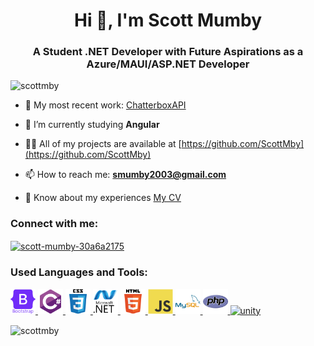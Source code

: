 <h1 align="center">Hi 👋, I'm Scott Mumby</h1>
<h3 align="center">A Student .NET Developer with Future Aspirations as a Azure/MAUI/ASP.NET Developer</h3>

<p align="left"> <img src="https://komarev.com/ghpvc/?username=scottmby&label=Profile%20views&color=0e75b6&style=flat" alt="scottmby" /> </p>

- 🔭 My most recent work: [ChatterboxAPI](https://github.com/ScottMby/ChatterboxAPI)

- 🌱 I’m currently studying **Angular**

- 👨‍💻 All of my projects are available at [https://github.com/ScottMby](https://github.com/ScottMby)

- 📫 How to reach me: **smumby2003@gmail.com**

- 📄 Know about my experiences [My CV](https://t.ly/r-LNh)

<h3 align="left">Connect with me:</h3>
<p align="left">
<a href="https://linkedin.com/in/scott-mumby-30a6a2175" target="blank"><img align="center" src="https://raw.githubusercontent.com/rahuldkjain/github-profile-readme-generator/master/src/images/icons/Social/linked-in-alt.svg" alt="scott-mumby-30a6a2175" height="30" width="40" /></a>
</p>

<h3 align="left">Used Languages and Tools:</h3>
<p align="left"> <a href="https://getbootstrap.com" target="_blank" rel="noreferrer"> <img src="https://raw.githubusercontent.com/devicons/devicon/master/icons/bootstrap/bootstrap-plain-wordmark.svg" alt="bootstrap" width="40" height="40"/> </a> <a href="https://www.w3schools.com/cs/" target="_blank" rel="noreferrer"> <img src="https://raw.githubusercontent.com/devicons/devicon/master/icons/csharp/csharp-original.svg" alt="csharp" width="40" height="40"/> </a> <a href="https://www.w3schools.com/css/" target="_blank" rel="noreferrer"> <img src="https://raw.githubusercontent.com/devicons/devicon/master/icons/css3/css3-original-wordmark.svg" alt="css3" width="40" height="40"/> </a> <a href="https://dotnet.microsoft.com/" target="_blank" rel="noreferrer"> <img src="https://raw.githubusercontent.com/devicons/devicon/master/icons/dot-net/dot-net-original-wordmark.svg" alt="dotnet" width="40" height="40"/> </a> <a href="https://www.w3.org/html/" target="_blank" rel="noreferrer"> <img src="https://raw.githubusercontent.com/devicons/devicon/master/icons/html5/html5-original-wordmark.svg" alt="html5" width="40" height="40"/> </a> <a href="https://developer.mozilla.org/en-US/docs/Web/JavaScript" target="_blank" rel="noreferrer"> <img src="https://raw.githubusercontent.com/devicons/devicon/master/icons/javascript/javascript-original.svg" alt="javascript" width="40" height="40"/> </a> <a href="https://www.mysql.com/" target="_blank" rel="noreferrer"> <img src="https://raw.githubusercontent.com/devicons/devicon/master/icons/mysql/mysql-original-wordmark.svg" alt="mysql" width="40" height="40"/> </a> <a href="https://www.php.net" target="_blank" rel="noreferrer"> <img src="https://raw.githubusercontent.com/devicons/devicon/master/icons/php/php-original.svg" alt="php" width="40" height="40"/> </a> <a href="https://unity.com/" target="_blank" rel="noreferrer"> <img src="https://www.vectorlogo.zone/logos/unity3d/unity3d-icon.svg" alt="unity" width="40" height="40"/> </a> </p>

<p><img align="center" src="https://github-readme-streak-stats.herokuapp.com/?user=scottmby&" alt="scottmby" /></p>

